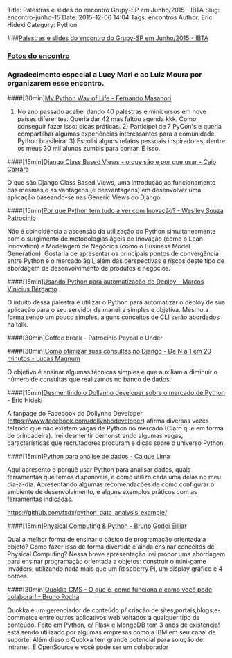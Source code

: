 Title: Palestras e slides do encontro Grupy-SP em Junho/2015 - IBTA
Slug: encontro-junho-15
Date: 2015-12-06 14:04
Tags: encontros
Author: Eric Hideki
Category: Python

###[Palestras e slides do encontro do Grupy-SP em Junho/2015 - IBTA](http://www.meetup.com/pt/Grupy-SP/events/222731535/)

### [Fotos do encontro](https://www.flickr.com/photos/37128592@N03/sets/72157656018470150)

### Agradecimento especial a Lucy Mari e ao Luiz Moura por organizarem esse encontro.

####[30min][My Python Way of Life - Fernando Masanori](http://pt.slideshare.net/fmasanori/import-community)

1) No ano passado acabei dando 40 palestras e minicursos em nove países diferentes. Queria dar 42 mas faltou agenda kkk. Como conseguir fazer isso: dicas práticas. 2) Participei de 7 PyCon's e queria compartilhar algumas experiências interessantes para a comunidade Python brasileira. 3) Escolhi alguns relatos pessoais inspiradores, dentre os meus 30 mil alunos zumbis para contar. É isso.

####[15min][Django Class Based Views - o que são e por que usar - Caio Carrara](https://speakerdeck.com/cacarrara/django-class-based-views)

O que são Django Class Based Views, uma introdução ao funcionamento das mesmas e as vantagens (e desvantagens) em desenvolver uma aplicação baseando-se nas Generic Views do Django.

####[15min][Por que Python tem tudo a ver com Inovação? - Weslley Souza Patrocinio](http://pt.slideshare.net/wespatrocinio)

Não é coincidência a ascensão da utilização do Python simultaneamente com o surgimento de metodologias ágeis de Inovação (como o Lean Innovation) e Modelagem de Negócios (como o Business Model Generation). Gostaria de apresentar os principais pontos de convergência entre Python e o mercado ágil, além das perspectivas e riscos deste tipo de abordagem de desenvolvimento de produtos e negócios.

####[15min][Usando Python para automatização de Deploy - Marcos Vinicius Bérgamo](http://slides.com/marcosbergamo/just-deploy#/)

O intuito dessa palestra é utilizar o Python para automatizar o deploy de sua aplicação para o seu servidor de maneira simples e objetiva. Mesmo a forma sendo um pouco simples, alguns conceitos de CLI serão abordados na talk.

####[30min]Coffee break - Patrocínio Paypal e Under

####[30min][Como otimizar suas consultas no Django - De N a 1 em 20 minutos - Lucas Magnum](https://docs.google.com/presentation/d/1SV27J8rFfORxE_JrU5NPahfqDJk6y87MuQUeKVTA0Gw/edit#slide=id.g313c9d896_0_91)

O objetivo é ensinar algumas técnicas simples e que auxiliam a diminuir o número de consultas que realizamos no banco de dados.

####[15min][Desmentindo o Dollynho developer sobre o mercado de Python - Eric Hideki](http://slides.com/erichideki/desmentindo-o-dollynho-developer-sobre-o-mercado-de-python)

A fanpage do Facebook do Dollynho Developer (https://www.facebook.com/dollynhodeveloper) afirma diversas vezes falando que não existem vagas de Python no mercado (Claro que em forma de brincadeira). Irei desmentir demonstrando algumas vagas, características que recrutadores procuram e dicas sobre o universo Python.

####[15min][Python para análise de dados - Caique Lima](http://pt.slideshare.net/CaiqueLima4)

Aqui apresento o porquê usar Python para analisar dados, quais ferramentas que temos disponíveis, e como utilizo cada uma delas no meu dia-a-dia. Apresentando algumas recomendações de como configurar o ambiente de desenvolvimento, e alguns exemplos práticos com as ferramentas indicadas.

https://github.com/fxdx/python_data_analysis_example/

####[15min][Physical Computing & Python - Bruno Godoi Eilliar](https://drive.google.com/file/d/0B4pZxMSi2PKrRHF6bDJRVHBOenc/view)

Qual a melhor forma de ensinar o básico de programação orientada a objeto? Como fazer isso de forma divertida e ainda ensinar conceitos de Physical Computing? Nessa breve apresentação irei propor uma abordagem para ensinar programação orientada a objetos: construir o mini-game Invaders, utilizando nada mais que um Raspberry Pi, um display gráfico e 4 botões.

####[30min][Quokka CMS - O que é, como funciona e como você pode colaborar! - Bruno Rocha](http://www.slideshare.net/rochacbruno/quokka-cms-content-management-with-flask-and-mongo-tdc2014)

Quokka é um gerenciador de conteúdo p/ criação de sites,portais,blogs,e-commerce entre outros aplicativos web voltados a qualquer tipo de conteúdo. Feito em Python, c/ Flask e MongoDB tem 3 anos de existencia! está sendo utilizado por algumas empresas como a IBM em seu canal de suporte! Além disso o Quokka tem grande potencial para solução de intranet. É OpenSource e você pode ser um colaborador


